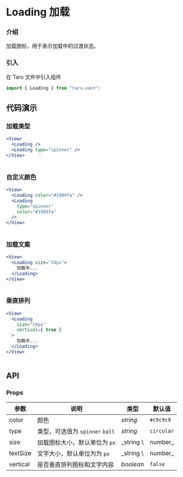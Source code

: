 # Loading 加载

### 介绍

加载图标，用于表示加载中的过渡状态。

### 引入

在 Taro 文件中引入组件

```js
import { Loading } from "taro-vant"; 
```

## 代码演示

### 加载类型

```jsx
<View>
  <Loading />
  <Loading type="spinner" />
</View>
 
```

### 自定义颜色

```jsx
<View>
  <Loading color="#1989fa" />
  <Loading
    type="spinner"
    color="#1989fa"
  />
</View>
 
```

### 加载文案

```jsx
<View>
  <Loading size="24px">
    加载中...
  </Loading>
</View>
 
```

### 垂直排列

```jsx
<View>
  <Loading
    size="24px"
    vertical={ true }
  >
    加载中...
  </Loading>
</View>
 
```

## API

### Props

| 参数       | 说明                       | 类型        | 默认值        |
|----------|--------------------------|-----------|------------|
| color    | 颜色                       | _string_  | `#c9c9c9`  |
| type     | 类型，可选值为 `spinner` `ball` | _string_  | `circular` |
| size     | 加载图标大小，默认单位为 `px`        | _string \ | number_    | `30px` |
| textSize | 文字大小，默认单位为为 `px`         | _string \ | number_    | `14px` |
| vertical | 是否垂直排列图标和文字内容            | _boolean_ | `false`    |
